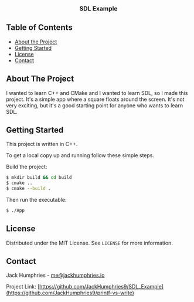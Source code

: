 <!-- PROJECT LOGO -->
<br />
<p align="center">
  <h3 align="center">SDL Example</h3>
</p>

<!-- TABLE OF CONTENTS -->

## Table of Contents

-   [About the Project](#about-the-project)
-   [Getting Started](#getting-started)
-   [License](#license)
-   [Contact](#contact)

<!-- ABOUT THE PROJECT -->

## About The Project

I wanted to learn C++ and CMake and I wanted to learn SDL, so I made this project. It's a simple app where a square floats around the screen. It's not very exciting, but it's a good starting point for anyone who wants to learn SDL.

<!-- GETTING STARTED -->

## Getting Started

This project is written in C++.

To get a local copy up and running follow these simple steps.

Build the project:

```sh
$ mkdir build && cd build
$ cmake ..
$ cmake --build .
```

Then run the executable:

```sh
$ ./App
```

## License

Distributed under the MIT License. See `LICENSE` for more information.

## Contact

Jack Humphries - me@jackhumphries.io

Project Link: [https://github.com/JackHumphries9/SDL_Example](https://github.com/JackHumphries9/printf-vs-write)
